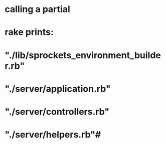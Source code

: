 # calling a partial

# rake prints:
# "./lib/sprockets_environment_builder.rb"
# "./server/application.rb"
# "./server/controllers.rb"
# "./server/helpers.rb"# 